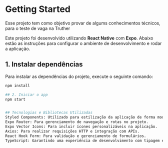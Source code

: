 # Getting Started

Esse projeto tem como objetivo provar de algums conhecimentos técnicos, para o teste de vaga na Truther

Este projeto foi desenvolvido utilizando **React Native** com **Expo**. Abaixo estão as instruções para configurar o ambiente de desenvolvimento e rodar a aplicação.

## 1. Instalar dependências

Para instalar as dependências do projeto, execute o seguinte comando:

```bash
npm install

## 2. Iniciar o app
npm start


## Tecnologias e Bibliotecas Utilizadas
Styled Components: Utilizado para estilização da aplicação de forma modular e reutilizável.
Expo Router: Para gerenciamento de navegação e rotas no projeto.
Expo Vector Icons: Para incluir ícones personalizáveis na aplicação.
Axios: Para realizar requisições HTTP e integração com APIs.
React Hook Form: Para validação e gerenciamento de formulários.
TypeScript: Garantindo uma experiência de desenvolvimento com tipagem estática.